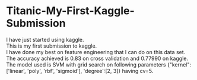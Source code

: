 # Titanic-My-First-Kaggle-Submission
I have just started using kaggle.<br>
This is my first submission to kaggle.<br>
I have done my best on feature engineering that I can do on this data set.<br>
The accuracy achieved is 0.83 on cross validation and 0.77990 on kaggle.<br>
The model used is SVM with grid search on following parameters {"kernel":['linear', 'poly', 'rbf', 'sigmoid'], 'degree':[2, 3]}
having cv=5.
